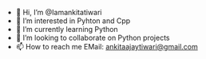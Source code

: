 - 👋 Hi, I’m @Iamankitatiwari
- 👀 I’m interested in Pyhton and Cpp
- 🌱 I’m currently learning Python
- 💞️ I’m looking to collaborate on Python projects
- 📫 How to reach me EMail: ankitaajaytiwari@gmail.com
     

<!---
Iamankitatiwari/Iamankitatiwari is a ✨ special ✨ repository because its `README.md` (this file) appears on your GitHub profile.
You can click the Preview link to take a look at your changes.
--->
